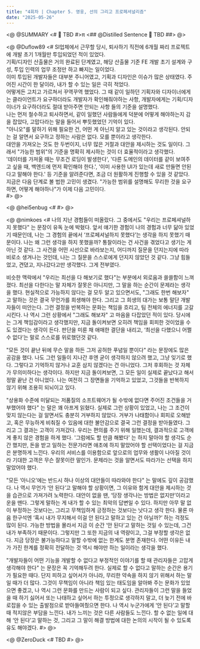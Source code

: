 ```yaml
---
title: "4회차 | Chapter 5. 영웅, 선의 그리고 프로페셔널리즘"
date: "2025-05-26"
---
```


<@ @SUMMARY
<#
🧠 TBD
#>π
<## @Distilled Sentence
🧷 TBD
##>
@>

<@ @Duflow89
<#
SI업체에서 근무할 당시, 퇴사하기 직전에 6개월 짜리 프로젝트에 개발 초기 1개월만 투입되었던 적이 있었다.  
기획/디자인 산출물은 거의 완료된 단계였고, 해당 산출물 기준 FE 개발 초기 설계와 구성, 투입 인력의 업무 조정만 하고 빠지는 일이었다.  
이미 투입된 개발자들은 대부분 주니어였고, 기획과 디자인은 이슈가 많은 상태였다. 주어진 시간이 한 달이라, 내가 할 수 있는 일은 극히 적었다.  
어떻게든 고치고 가르쳐서 꾸역꾸역 했었다. 그 때 같이 일하던 기획자와 디자이너에게는 클라이언트가 요구하더라도 개발자가 확인해줘야하는 사항, 개발자에게는 기획/디자이너가 요구하더라도 절대 받아주면 안되는 사항 들의 기준을 설명했다.  
나는 먼저 철수하고 퇴사하면서, 같이 일했던 사람들에게 덕분에 어떻게 해야하는지 감을 잡았다, 고맙다라는 말을 들어서 뿌듯했었던 기억이 있다.  
"아니오"를 말하기 위해 필요한 건, 어떤 게 아닌지 알고 있는 것이라고 생각된다. 안되는 걸 알면서 요구하고 정하는 사람은 없다. 모를 뿐이라고 생각한다.  
대안을 가져오는 것도 한 두번이지, 너무 많은 거절과 대안을 제시하는 것도 일이다. 그래서 "가능한 범위"의 기준을 명확히 제시하는 것이 더 효율적이라고 생각했다.  
'데이터를 가져올 때는 무조건 로딩이 발생한다', '다른 도메인의 데이터를 같이 보여주고 싶을 때, 백엔드에 먼저 확인해야 한다.', '이미 사용한 UI가 있는데 새로 만들면 안된다고 말해야 한다.' 등 기준을 알려준다면, 조금 더 원활하게 진행할 수 있을 것 같았다.  
지금은 다음 단계로 볼 법한 고민이 생겼다. "가능한 범위를 설명해도 무리한 것을 요구하면, 어떻게 해야하나"가 이제 다음 고민이다.  
#>
@>

<@ @hei5enbug
<#
#>
@>

<@ @nimkoes
<#
나의 지난 경험들이 떠올랐다. 그 중에서도 "우리는 프로페셔널하지 못했다" 는 문장이 유독 눈에 박혔다.
앞서 얘기한 경험이 나의 경험과 너무 닮아 있었기 때문인데, 나는 그 경험의 끝에서 ‘프로페셔널하지 못했다’는 생각을 하지 못했기 때문이다.
나는 왜 그런 생각을 하지 못했을까? 통찰이라는 건 사건을 겪었다고 생기는 게 아닌 것 같다.
그 사건을 어떤 시선으로 바라보는지, 어디까지 질문을 던지는지에 따라 비로소 생겨나는 것인데, 나는 그 질문을 스스로에게 던지지 않았던 것 같다.
그냥 힘들었고, 견뎠고, 지나갔다고만 생각했다. 그게 전부였다.

비슷한 맥락에서 "우리는 최선을 다 해보기로 했다"는 부분에서 외로움과 쓸쓸함이 느껴졌다.
최선을 다한다는 말 자체가 잘못은 아니지만, 그 말을 하는 순간이 문제라는 생각을 했다.
현실적으로 가능하지 않다는 걸 모두 알고 있으면서도, "그래도 한번 해보자" 고 말하는 것은 결국 무언가를 희생해야 한다.
그리고 그 희생의 대가는 보통 말단 개발자들이 떠안는다. 그런 결정을 반복하는 문화는 책임을 흐리고, 팀 전체의 에너지를 고갈시킨다.
나 역시 그런 상황에서 "그래도 해보자" 고 마음을 다잡았던 적이 있다. 당시에는 그게 책임감이라고 생각했지만, 지금 돌이켜보면 오히려 책임을 회피한 것이었을 수도 있겠다는 생각이 든다.
판단을 미룬 채 애매한 결단을 내리고, ‘최선을 다했으니 어쩔 수 없다’는 말로 스스로를 위로했던것 같다.

"모든 것이 끝난 뒤에 무슨 말을 하든 그저 공허한 푸념일 뿐이다" 라는 문장에도 많은 공감을 했다.
나도 그런 일들이 지나간 후엔 굳이 생각하지 않으려 했고, 그냥 잊기로 했다. 그렇다고 기억하지 않거나 교훈 삼지 않겠다는 건 아니었다.
그저 후회하는 것 자체가 무의미하다는 생각이다. 하지만 지금 돌이켜보면, 그 모든 일이 실제로 끝났다고 해서 정말 끝난 건 아니었다.
나는 여전히 그 장면들을 기억하고 있었고, 그것들을 반복하지 않기 위해 조용히 되뇌이고 있다.

"상용화 수준에 미달되는 저품질의 소프트웨어가 될 수밖에 없다면 주어진 조건들을 거부했어야 했다" 는 말은 꽤 아프게 읽혔다.
실제로 그런 상황이 있었고, 나는 그 조건이 맞지 않는다는 걸 알면서도 충분히 거부하지 않았다.
거부가 나태함이나 회피로 오해받고, 혹은 무능하게 비춰질 수 있음에 대한 불안감으로 결국 그런 결정을 받아들였다. 그리고 그 결과는 고객이 가져갔다.
우리는 편의를 주기 위해 일했는데, 결과적으로 고객에게 좋지 않은 경험을 하게 했다.
'그럼에도 할 만큼 해봤다' 는 하지 말아야 할 생각도 순간 했지만, 돈을 받고 일하는 전문가라면 애초에 하지 말았어야 할 선택이었다는 걸 지금은 분명하게 느낀다.
우리의 서비스를 이용함으로 앞으로의 업무와 생활이 나아질 것이라 기대한 고객은 무슨 잘못이란 말인가. 문제라는 것을 알면서도 따라가는 선택을 하지 말았어야 했다.

"모든 ‘아니오’에는 반드시 하나 이상의 대안들이 따라와야 한다" 는 말에도 깊이 공감했다.
나 역시 무언가 ‘안 된다’고 말해야 할 상황이면, 그 이유와 함게 대안을 제시하는 것을 습관으로 가져가려 노력한다.
대안이 없을 땐, ‘당장 생각나는 방법은 없지만’이라고 운을 뗀다. 그렇게 말하는 게 내가 할 수 있는 최악의 답변일 수 있다.
하지만 아무 말 없이 부정하는 것보다는, 그리고 무책임하게 긍정하는 것보다는 낫다고 생각 한다.
물론 마음 한구석엔 ‘혹시 내가 무지해서 이걸 안 된다고 말하고 있는 건 아닐까?’ 하는 걱정도 많이 된다.
가능한 방법을 몰라서 지금 이 순간 ‘안 된다’고 말하는 것일 수 있는데, 그건 내가 부족하기 때문이다.
그렇지만 그 또한 지금의 내 역량이고, 그걸 부정할 생각은 없다. 지금 당장은 불가능하다고 말할 수밖에 없는 한계도 분명 존재한다.
어떤 이유든 내가 가진 한계를 정확히 전달하는 것 역시 해야만 하는 일이라는 생각을 했다.

"개발자들이 어떤 기능을 개발할 수 없다고 부정적인 이야기를 할 때 관리자들은 고맙게 생각해야 한다" 는 문장은 꼭 기억해두려 한다.
실제로 할 수 없다고 말하는 순간은 용기가 필요한 때다. 단지 피하고 싶어서가 아니라, 무리한 약속을 하지 않기 위해서 하는 말일 때가 더 많다.
그것이 무책임이 아니라 책임 있는 태도임을 알아봐 주는 문화가 있었으면 좋겠고, 나 역시 그런 문화를 만드는 사람이 되고 싶다.
관리자들이 그런 말을 들었을 때 하기 싫어서 또는 나태하고 싶어서 하는 투정으로 생각하지 말고, 더 늦기 전에 바로잡을 수 있는 출발점으로 받아들여줬으면 한다.
나 역시 누군가에게 ‘안 된다’고 말할 때 적지않은 부담을 느낀다. 내가 느끼는 것은 다른 사람들도 느낀다.
할 수 없는 일에 대해 ‘안 된다’고 말하는 것, 그리고 그 말이 해결 방법에 대한 논의의 시작이 될 수 있도록 유도 해야겠다.
#>
@>

<@ @ZeroDuck
<#
TBD
#>
@>
